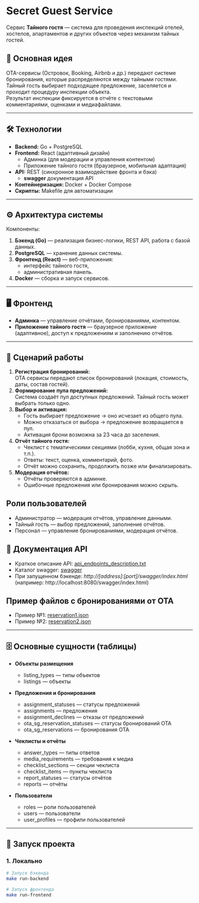 # Secret Guest Service

Сервис **Тайного гостя** — система для проведения инспекций отелей, хостелов, апартаментов и других объектов через механизм тайных гостей.  

## 🚀 Основная идея
OTA-сервисы (Островок, Booking, Airbnb и др.) передают системе бронирования, которые распределяются между тайными гостями. Тайный гость выбирает подходящее предложение, заселяется и проходит процедуру инспекции объекта.  
Результат инспекции фиксируется в отчёте с текстовыми комментариями, оценками и медиафайлами.  

---

## 🛠️ Технологии
- **Backend:** Go + PostgreSQL  
- **Frontend:** React (адаптивный дизайн)  
  - Админка (для модерации и управления контентом)  
  - Приложение тайного гостя (браузерное, мобильная адаптация)  
- **API:** REST (синхронное взаимодействие фронта и бэка)  
  - **swagger** документация API
- **Контейнеризация:** Docker + Docker Compose  
- **Скрипты:** Makefile для автоматизации  

---

## ⚙️ Архитектура системы
Компоненты:
1. **Бэкенд (Go)** — реализация бизнес-логики, REST API, работа с базой данных.  
2. **PostgreSQL** — хранение данных системы.  
3. **Фронтенд (React)** — веб-приложения:  
   - интерфейс тайного гостя,  
   - административная панель.  
4. **Docker** — сборка и запуск сервисов.  

---



## 🖥️ Фронтенд
- **Админка** — управление отчётами, бронированиями, контентом.  
- **Приложение тайного гостя** — браузерное приложение (адаптивное), доступ к предложениям и заполнению отчётов.  

---


## 📌 Сценарий работы
1. **Регистрация бронирований:**  
   OTA сервисы передают список бронирований (локация, стоимость, даты, состав гостей).  
2. **Формирование пула предложений:**  
   Система создаёт пул доступных предложений. Тайный гость может выбрать только одно.  
3. **Выбор и активация:**  
   - Гость выбирает предложение → оно исчезает из общего пула.  
   - Можно отказаться от выбора → предложение возвращается в пул.  
   - Активация брони возможна за 23 часа до заселения.  
4. **Отчёт тайного гостя:**  
   - Чеклист с тематическими секциями (лобби, кухня, общая зона и т.п.).  
   - Ответы: текст, оценка, комментарий, фото.  
   - Отчёт можно сохранить, продолжить позже или финализировать.  
5. **Модерация отчётов:**  
   - Отчёты проверяются в админке.  
   - Ошибочные предложения или бронирования можно скрыть.  



## Роли пользователей

* Администратор — модерация отчётов, управление данными.
* Тайный гость — выбор предложений, заполнение отчётов.
* Персонал — управление бронированиями, модерация отчётов.


## 📖 Документация API

* Краткое описание API: [api_endpoints_description.txt](backend/docs/api_endpoints_description.txt)
* Каталог swagger: [swagger](backend/api/swagger/)
* При запущенном бэкенде: _http://[address]:[port]/swagger/index.html_ (например: http://localhost:8080/swagger/index.html)

## Пример файлов с бронированиями от OTA

* Пример №1: [reservation1.json](backend/docs/Примеры%20сообщений%20от%20OTA/reservation1.json)
* Пример №2: [reservation2.json](backend/docs/Примеры%20сообщений%20от%20OTA/reservation2.json)


---

## 🗄️ Основные сущности (таблицы)
- **Объекты размещения**  
  - listing_types — типы объектов  
  - listings — объекты  

- **Предложения и бронирования**  
  - assignment_statuses — статусы предложений  
  - assignments — предложения  
  - assignment_declines — отказы от предложений  
  - ota_sg_reservation_statuses — статусы бронирований OTA  
  - ota_sg_reservations — бронирования OTA  

- **Чеклисты и отчёты**  
  - answer_types — типы ответов  
  - media_requirements — требования к медиа  
  - checklist_sections — секции чеклиста  
  - checklist_items — пункты чеклиста  
  - report_statuses — статусы отчётов  
  - reports — отчёты  

- **Пользователи**  
  - roles — роли пользователей  
  - users — пользователи  
  - user_profiles — профили пользователей  

---

## 🐳 Запуск проекта
### 1. Локально
```bash
# Запуск бэкенда
make run-backend

# Запуск фронтенда
make run-frontend

